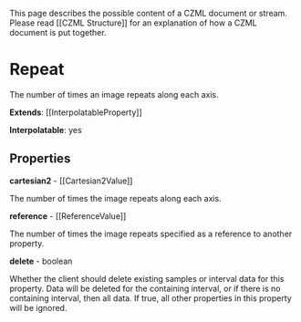 This page describes the possible content of a CZML document or stream. Please read [[CZML Structure]] for an explanation of how a CZML document is put together.

# Repeat

The number of times an image repeats along each axis.

**Extends**: [[InterpolatableProperty]]

**Interpolatable**: yes

## Properties

**cartesian2** - [[Cartesian2Value]]

The number of times the image repeats along each axis.


**reference** - [[ReferenceValue]]

The number of times the image repeats specified as a reference to another property.


**delete** - boolean

Whether the client should delete existing samples or interval data for this property. Data will be deleted for the containing interval, or if there is no containing interval, then all data. If true, all other properties in this property will be ignored.


